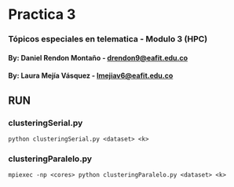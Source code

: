 # Practica 3
### Tópicos especiales en telematica - Modulo  3 (HPC)

#### By: Daniel Rendon Montaño - drendon9@eafit.edu.co
#### By: Laura Mejía Vásquez - lmejiav6@eafit.edu.co

## RUN

### clusteringSerial.py
    
    python clusteringSerial.py <dataset> <k>
    
### clusteringParalelo.py
    
    mpiexec -np <cores> python clusteringParalelo.py <dataset> <k>
